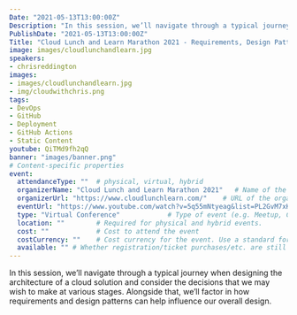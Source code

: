 ```yaml
---
Date: "2021-05-13T13:00:00Z"
Description: "In this session, we’ll navigate through a typical journey when designing the architecture of a cloud solution and consider the decisions that we may wish to make at various stages. Alongside that, we’ll factor in how requirements and design patterns can help influence our overall design."
PublishDate: "2021-05-13T13:00:00Z"
Title: "Cloud Lunch and Learn Marathon 2021 - Requirements, Design Patterns, Cloud Architecture... Oh My"
image: images/cloudlunchandlearn.jpg
speakers:
- chrisreddington
images:
- images/cloudlunchandlearn.jpg
- img/cloudwithchris.png
tags:
- DevOps
- GitHub
- Deployment
- GitHub Actions
- Static Content
youtube: QiTMd9fh2qQ
banner: "images/banner.png"
# Content-specific properties
event:
  attendanceType: ""  # physical, virtual, hybrid
  organizerName: "Cloud Lunch and Learn Marathon 2021"   # Name of the organising group / event (e.g. Name of the conference)
  organizerUrl: "https://www.cloudlunchlearn.com/"    # URL of the organising group
  eventUrl: "https://www.youtube.com/watch?v=5q55mNtyeag&list=PL2GvM7xKnvFF0vFgasQJQ8fBqwyad4w62"        # URL of the specific event, if applicable (e.g. a meetup talk, rather than the meetup group)
  type: "Virtual Conference"            # Type of event (e.g. Meetup, Conference, etc.)
  location: ""        # Required for physical and hybrid events.
  cost: ""            # Cost to attend the event
  costCurrency: ""    # Cost currency for the event. Use a standard format - http://en.wikipedia.org/wiki/ISO_4217
  available: "" # Whether registration/ticket purchases/etc. are still available (true/false). Defaults to false when event is in past.
---
```

In this session, we’ll navigate through a typical journey when designing the architecture of a cloud solution and consider the decisions that we may wish to make at various stages. Alongside that, we’ll factor in how requirements and design patterns can help influence our overall design.